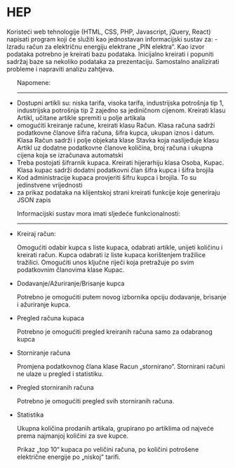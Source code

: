 <h1>HEP</h1>

<p>Koristeći web tehnologije (HTML, CSS, PHP, Javascript, jQuery, React) napisati program koji će služiti kao jednostavan informacijski sustav za:
-	Izradu račun za električnu energiju elektrane „PIN elektra“. 
Kao izvor podataka potrebno je kreirati bazu podataka. Inicijalno kreirati i popuniti sadržaj baze sa nekoliko podataka za prezentaciju. Samostalno analizirati probleme i napraviti analizu zahtjeva.
</p>

<ul>Napomene:
<hr/>
    <li>	Dostupni artikli su: niska tarifa, visoka tarifa, industrijska potrošnja tip 1, industrijska potrošnja tip 2  zajedno sa jediničnom cijenom. Kreirati klasu Artikl, učitane artikle spremiti u polje artikala</li>
    <li>	omogućiti kreiranje račune, kreirati klasu Račun. Klasa računa sadrži podatkovne članove šifra računa, šifra kupca, ukupan iznos i datum. Klasa Račun sadrži i polje objekata klase Stavka koja naslijeđuje klasu Artikl uz dodatne podatkovne članove količina, broj računa i ukupna cijena koja se izračunava automatski</li>
    <li>	Treba postojati šifrarnik kupaca. Kreirati hijerarhiju klasa Osoba, Kupac. Klasa kupac sadrži dodatni podatkovni član šifra kupca i šifra brojila</li>
    <li>	Kod administracije kupaca provjeriti šifru kupca i brojila. To su jedinstvene vrijednosti</li>
    <li>	za prikaz podataka na klijentskoj strani kreirati funkcije koje generiraju JSON zapis</li>
</ul>

<ul>Informacijski sustav mora imati sljedeće funkcionalnosti:
<hr/>
<li>Kreiraj račun:
<p>Omogućiti odabir kupca s liste kupaca, odabrati artikle, unijeti količinu i kreirati račun. Kupca odabrati iz liste kupaca korištenjem tražilice tražilici. Omogućiti unos ključne riječi koja pretražuje po svim podatkovnim članovima klase Kupac.</p>
</li>
<li>Dodavanje/Ažuriranje/Brisanje kupca
<p>Potrebno je omogućiti putem novog izbornika opciju dodavanje, brisanje i ažuriranje kupca.</p>
</li>
<li>Pregled računa kupaca
<p>Potrebno je omogućiti pregled kreiranih računa samo za odabranog kupca</p>
</li>
<li>Storniranje računa
<p>Promjena podatkovnog člana klase Racun „stornirano“. Stornirani računi ne ulaze u pregled i statistiku.</p>
</li>
<li>Pregled storniranih računa
</p>Potrebno je omogućiti pregled svih storniranih računa.</p>
</li>
<li>Statistika
<p>Ukupna količina prodanih artikala, grupirano po artiklima od najveće prema najmanjoj količini za sve kupce.</p>
<p>Prikaz „top 10“ kupaca po veličini računa, po količini potrošene električne energije po „niskoj“ tarifi.</p>
</li>
</ul>
